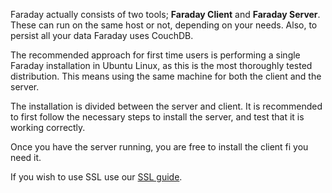 Faraday actually consists of two tools; **Faraday Client** and **Faraday Server**. These can run on the same host or not, depending on your needs. Also, to persist all your data Faraday uses CouchDB.

The recommended approach for first time users is performing a single Faraday installation in Ubuntu Linux, as this is the most thoroughly tested distribution. This means using the same machine for both the client and the server.

The installation is divided between the server and client. It is recommended to first follow the necessary steps to install the server, and test that it is working correctly.

Once you have the server running, you are free to install the client fi you need it.

If you wish to use SSL use our [SSL guide](https://github.com/infobyte/faraday/wiki/SSL).
